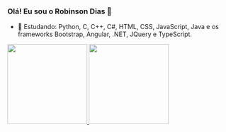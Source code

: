 ### Olá! Eu sou o Robinson Dias 👋

- 🌱 Estudando: Python, C, C++, C#, HTML, CSS, JavaScript, Java e os frameworks Bootstrap, Angular, .NET, JQuery e TypeScript. 

<div>
  <a href="https://github.com/robinson-1985">
  <img height="180em" src="https://github-readme-stats.vercel.app/api?username=robinson-1985&show_icons=true&theme=dracula&include_all_commits=true&count_private=true"/>
  <img height="180em" src="https://github-readme-stats.vercel.app/api/top-langs/?username=robinson-1985&layout=compact&langs_count=7&theme=dracula"/>
</div>




